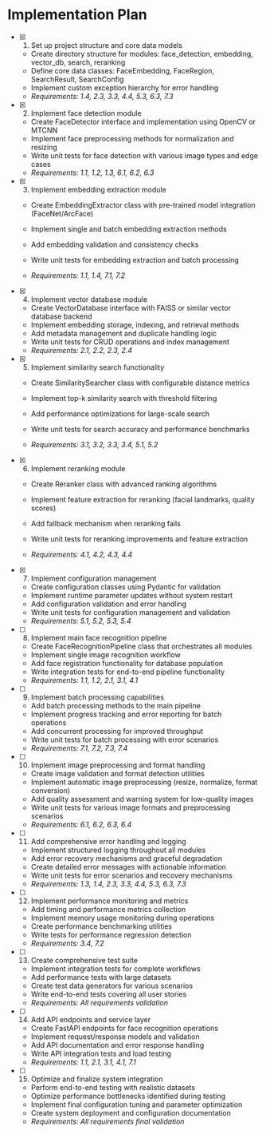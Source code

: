 # Implementation Plan

- [x] 1. Set up project structure and core data models





  - Create directory structure for modules: face_detection, embedding, vector_db, search, reranking
  - Define core data classes: FaceEmbedding, FaceRegion, SearchResult, SearchConfig
  - Implement custom exception hierarchy for error handling
  - _Requirements: 1.4, 2.3, 3.3, 4.4, 5.3, 6.3, 7.3_


- [x] 2. Implement face detection module


  - Create FaceDetector interface and implementation using OpenCV or MTCNN
  - Implement face preprocessing methods for normalization and resizing
  - Write unit tests for face detection with various image types and edge cases
  - _Requirements: 1.1, 1.2, 1.3, 6.1, 6.2, 6.3_




- [x] 3. Implement embedding extraction module
  - Create EmbeddingExtractor class with pre-trained model integration (FaceNet/ArcFace)
  - Implement single and batch embedding extraction methods


  - Add embedding validation and consistency checks
  - Write unit tests for embedding extraction and batch processing
  - _Requirements: 1.1, 1.4, 7.1, 7.2_

- [x] 4. Implement vector database module


  - Create VectorDatabase interface with FAISS or similar vector database backend
  - Implement embedding storage, indexing, and retrieval methods
  - Add metadata management and duplicate handling logic
  - Write unit tests for CRUD operations and index management
  - _Requirements: 2.1, 2.2, 2.3, 2.4_




- [x] 5. Implement similarity search functionality


  - Create SimilaritySearcher class with configurable distance metrics
  - Implement top-k similarity search with threshold filtering

  - Add performance optimizations for large-scale search
  - Write unit tests for search accuracy and performance benchmarks
  - _Requirements: 3.1, 3.2, 3.3, 3.4, 5.1, 5.2_

- [x] 6. Implement reranking module



  - Create Reranker class with advanced ranking algorithms
  - Implement feature extraction for reranking (facial landmarks, quality scores)
  - Add fallback mechanism when reranking fails
  - Write unit tests for reranking improvements and feature extraction




  - _Requirements: 4.1, 4.2, 4.3, 4.4_

- [x] 7. Implement configuration management
  - Create configuration classes using Pydantic for validation
  - Implement runtime parameter updates without system restart
  - Add configuration validation and error handling
  - Write unit tests for configuration management and validation
  - _Requirements: 5.1, 5.2, 5.3, 5.4_

- [ ] 8. Implement main face recognition pipeline
  - Create FaceRecognitionPipeline class that orchestrates all modules
  - Implement single image recognition workflow
  - Add face registration functionality for database population
  - Write integration tests for end-to-end pipeline functionality
  - _Requirements: 1.1, 1.2, 2.1, 3.1, 4.1_

- [ ] 9. Implement batch processing capabilities
  - Add batch processing methods to the main pipeline
  - Implement progress tracking and error reporting for batch operations
  - Add concurrent processing for improved throughput
  - Write unit tests for batch processing with error scenarios
  - _Requirements: 7.1, 7.2, 7.3, 7.4_

- [ ] 10. Implement image preprocessing and format handling
  - Create image validation and format detection utilities
  - Implement automatic image preprocessing (resize, normalize, format conversion)
  - Add quality assessment and warning system for low-quality images
  - Write unit tests for various image formats and preprocessing scenarios
  - _Requirements: 6.1, 6.2, 6.3, 6.4_

- [ ] 11. Add comprehensive error handling and logging
  - Implement structured logging throughout all modules
  - Add error recovery mechanisms and graceful degradation
  - Create detailed error messages with actionable information
  - Write unit tests for error scenarios and recovery mechanisms
  - _Requirements: 1.3, 1.4, 2.3, 3.3, 4.4, 5.3, 6.3, 7.3_

- [ ] 12. Implement performance monitoring and metrics
  - Add timing and performance metrics collection
  - Implement memory usage monitoring during operations
  - Create performance benchmarking utilities
  - Write tests for performance regression detection
  - _Requirements: 3.4, 7.2_

- [ ] 13. Create comprehensive test suite
  - Implement integration tests for complete workflows
  - Add performance tests with large datasets
  - Create test data generators for various scenarios
  - Write end-to-end tests covering all user stories
  - _Requirements: All requirements validation_

- [ ] 14. Add API endpoints and service layer
  - Create FastAPI endpoints for face recognition operations
  - Implement request/response models and validation
  - Add API documentation and error response handling
  - Write API integration tests and load testing
  - _Requirements: 1.1, 2.1, 3.1, 4.1, 7.1_

- [ ] 15. Optimize and finalize system integration
  - Perform end-to-end testing with realistic datasets
  - Optimize performance bottlenecks identified during testing
  - Implement final configuration tuning and parameter optimization
  - Create system deployment and configuration documentation
  - _Requirements: All requirements final validation_